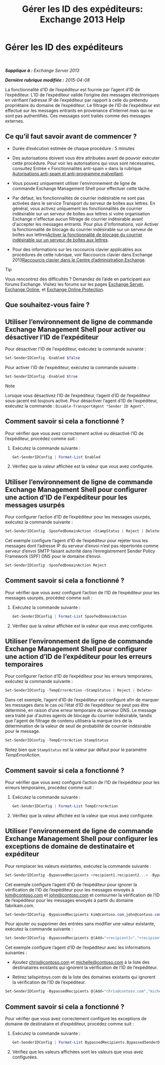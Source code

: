 ﻿---
title: 'Gérer les ID des expéditeurs: Exchange 2013 Help'
TOCTitle: Gérer les ID des expéditeurs
ms:assetid: 2e7b646a-8a66-4be7-a7c1-0bd43bb79a5b
ms:mtpsurl: https://technet.microsoft.com/fr-fr/library/Aa997136(v=EXCHG.150)
ms:contentKeyID: 50477823
ms.date: 05/23/2018
mtps_version: v=EXCHG.150
ms.translationtype: MT
---

# Gérer les ID des expéditeurs

 

_**Sapplique à :** Exchange Server 2013_

_**Dernière rubrique modifiée :** 2015-04-08_

La fonctionnalité d’ID de l’expéditeur est fournie par l’agent d’ID de l’expéditeur. L’ID de l’expéditeur valide l’origine des messages électroniques en vérifiant l’adresse IP de l’expéditeur par rapport à celle du prétendu propriétaire du domaine de l’expéditeur. Le filtrage de l’ID de l’expéditeur est effectué sur les messages entrants en provenance d’Internet mais qui ne sont pas authentifiés. Ces messages sont traités comme des messages externes.

## Ce qu’il faut savoir avant de commencer ?

  - Durée d’exécution estimée de chaque procédure : 5 minutes

  - Des autorisations doivent vous être attribuées avant de pouvoir exécuter cette procédure. Pour voir les autorisations qui vous sont nécessaires, consultez Entrée « Fonctionnalités anti-spam » dans la rubrique [Autorisations anti-spam et anti-programme malveillant](anti-spam-and-anti-malware-permissions-exchange-2013-help.md).

  - Vous pouvez uniquement utiliser l'environnement de ligne de commande Exchange Management Shell pour effectuer cette tâche.

  - Par défaut, les fonctionnalités de courrier indésirable ne sont pas activées dans le service Transport du serveur de boîtes aux lettres. En général, vous activez uniquement les fonctionnalités de courrier indésirable sur un serveur de boîtes aux lettres si votre organisation Exchange n'effectue aucun filtrage de courrier indésirable avant d'accepter les messages entrants. Pour plus d'informations, voir Activer la fonctionnalité de blocage du courrier indésirable sur un serveur de boîtes aux lettres[Activer la fonctionnalité de blocage du courrier indésirable sur un serveur de boîtes aux lettres](enable-anti-spam-functionality-on-mailbox-servers-exchange-2013-help.md).

  - Pour des informations sur les raccourcis clavier applicables aux procédures de cette rubrique, voir Raccourcis clavier dans Exchange 2013[Raccourcis clavier dans le Centre d’administration Exchange](keyboard-shortcuts-in-the-exchange-admin-center-exchange-online-protection-help.md).

> [!TIP]
> Vous rencontrez des difficultés ? Demandez de l’aide en participant aux forums Exchange. Visitez les forums sur les pages <a href="https://go.microsoft.com/fwlink/p/?linkid=60612">Exchange Server</a>, <a href="https://go.microsoft.com/fwlink/p/?linkid=267542">Exchange Online</a>, et <a href="https://go.microsoft.com/fwlink/p/?linkid=285351">Exchange Online Protection</a>.


## Que souhaitez-vous faire ?

## Utiliser l’environnement de ligne de commande Exchange Management Shell pour activer ou désactiver l’ID de l’expéditeur

Pour désactiver l'ID de l'expéditeur, exécutez la commande suivante :

```powershell
Set-SenderIDConfig -Enabled $false
```

Pour activer l'ID de l'expéditeur, exécutez la commande suivante :

```powershell
Set-SenderIDConfig -Enabled $true
```

> [!NOTE]
> Lorsque vous désactivez l’ID de l’expéditeur, l’agent d’ID de l’expéditeur sous-jacent est toujours activé. Pour désactiver l’agent d’ID de l’expéditeur, exécutez la commande : <code>Disable-TransportAgent &quot;Sender ID Agent&quot;</code>.


## Comment savoir si cela a fonctionné ?

Pour vérifier que vous avez correctement activé ou désactivé l’ID de l’expéditeur, procédez comme suit :

1.  Exécutez la commande suivante :
    
    ```powershell
    Get-SenderIDConfig | Format-List Enabled
    ```

2.  Vérifiez que la valeur affichée est la valeur que vous avez configurée.

## Utiliser l’environnement de ligne de commande Exchange Management Shell pour configurer une action d’ID de l’expéditeur pour les messages usurpés

Pour configurer l’action d’ID de l’expéditeur pour les messages usurpés, exécutez la commande suivante :

```powershell
Set-SenderIDConfig -SpoofedDomainAction <StampStatus | Reject | Delete>
```

Cet exemple configure l’agent d’ID de l’expéditeur pour rejeter tous les messages dont l’adresse IP du serveur d’envoi n’est pas répertoriée comme serveur d’envoi SMTP faisant autorité dans l’enregistrement Sender Policy Framework (SPF) DNS pour le domaine d’envoi.

```powershell
Set-SenderIDConfig -SpoofedDomainAction Reject
```

## Comment savoir si cela a fonctionné ?

Pour vérifier que vous avez configuré l’action de l’ID de l’expéditeur pour les messages usurpés, procédez comme suit :

1.  Exécutez la commande suivante :
    
    ```powershell
    Get-SenderIDConfig | Format-List SpoofedDomainAction
    ```

2.  Vérifiez que la valeur affichée est la valeur que vous avez configurée.

## Utiliser l’environnement de ligne de commande Exchange Management Shell pour configurer une action d’ID de l’expéditeur pour les erreurs temporaires

Pour configurer l’action d’ID de l’expéditeur pour les erreurs temporaires, exécutez la commande suivante :

```powershell
Set-SenderIDConfig -TempErrorAction <StampStatus | Reject | Delete>
```

Dans cet exemple, l’agent d’ID de l’expéditeur est configuré afin de marquer les messages dans le cas où l’état d’ID de l’expéditeur ne peut pas être déterminé, en raison d’une erreur temporaire du serveur DNS. Le message sera traité par d'autres agents de blocage du courrier indésirable, tandis que l'agent de filtrage de contenu utilisera la marque lors de la détermination de la valeur de seuil de probabilité de courrier indésirable pour le message.

```powershell
Set-SenderIDConfig -TempErrorAction StampStatus
```

Notez bien que `StampStatus` est la valeur par défaut pour le paramètre *TempErrorAction*.

## Comment savoir si cela a fonctionné ?

Pour vérifier que vous avez configuré l’action de l’ID de l’expéditeur pour les erreurs temporaires, procédez comme suit :

1.  Exécutez la commande suivante :
    
    ```powershell
    Get-SenderIDConfig | Format-List TempErrorAction
    ```

2.  Vérifiez que la valeur affichée est la valeur que vous avez configurée.

## Utiliser l'environnement de ligne de commande Exchange Management Shell pour configurer les exceptions de domaine de destinataire et expéditeur

Pour remplacer les valeurs existantes, exécutez la commande suivante :

```powershell
Set-SenderIDConfig -BypassedRecipients <recipient1,recipient2...> -BypassedSenderDomains <domain1,domain2...>
```

Cet exemple configure l’agent d’ID de l’expéditeur pour ignorer la vérification de l’ID de l’expéditeur pour les messages envoyés à kim@contoso.com et john@contoso.com et contourner la vérification de l’ID de l’expéditeur pour les messages envoyés à partir du domaine fabrikam.com.

```powershell
Set-SenderIDConfig -BypassedRecipients kim@contoso.com,john@contoso.com -BypassedSenderDomains fabrikam.com
```

Pour ajouter ou supprimer des entrées sans modifier une valeur existante, exécutez la commande suivante :

```powershell
Set-SenderIDConfig -BypassedRecipients @{Add="<recipient1>","<recipient2>"...; Remove="<recipient1>","<recipient2>"...} -BypassedSenderDomains @{Add="<domain1>","<domain2>"...; Remove="<domain1>","<domain2>"...}
```

Cet exemple configure l’agent d’ID de l’expéditeur avec les informations suivantes :

  - Ajoutez chris@contoso.com et michelle@contoso.com à la liste des destinataires existants qui ignorent la vérification de l’ID de l’expéditeur.

  - Retirez tailspintoys.com de la liste des domaines existants qui ignorent la vérification de l’ID de l’expéditeur.

<!-- end list -->

```powershell
Set-SenderIDConfig -BypassedRecipients @{Add="chris@contoso.com","michelle@contoso.com"} -BypassedSenderDomains @{Remove="tailspintoys.com"}
```

## Comment savoir si cela a fonctionné ?

Pour vérifier que vous avez correctement configuré les exceptions de domaine de destinataire et d’expéditeur, procédez comme suit :

1.  Exécutez la commande suivante :
    
    ```powershell
    Get-SenderIDConfig | Format-List BypassedRecipients,BypassedSenderDomains
    ```

2.  Vérifiez que les valeurs affichées sont les valeurs que vous avez configurées.

